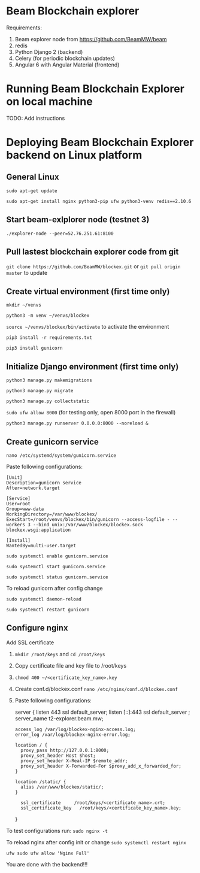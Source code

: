 # Beam Blockchain explorer 

Requirements:

1. Beam explorer node from https://github.com/BeamMW/beam
2. redis
3. Python Django 2 (backend)
4. Celery (for periodic blockchain updates)
5. Angular 6 with Angular Material (frontend)

# Running Beam Blockchain Explorer on local machine

TODO: Add instructions

# Deploying Beam Blockchain Explorer backend on Linux platform

## General Linux 

`sudo apt-get update`

`sudo apt-get install nginx python3-pip ufw python3-venv redis==2.10.6`

## Start beam-exlplorer node (testnet 3)

`./explorer-node --peer=52.76.251.61:8100`

## Pull lastest blockchain explorer code from git

`git clone https://github.com/BeamMW/blockex.git` or
`git pull origin master` to update


## Create virtual environment (first time only)

`mkdir ~/venvs`

`python3 -m venv ~/venvs/blockex`

`source ~/venvs/blockex/bin/activate` to activate the environment

`pip3 install -r requirements.txt`

`pip3 install gunicorn`

## Initialize Django environment (first time only)


`python3 manage.py makemigrations`

`python3 manage.py migrate`

`python3 manage.py collectstatic`

`sudo ufw allow 8000` (for testing only, open 8000 port in the firewall)

`python3 manage.py runserver 0.0.0.0:8000 --noreload &`

## Create gunicorn service

`nano /etc/systemd/system/gunicorn.service`

Paste following configurations:

    [Unit]
    Description=gunicorn service
    After=network.target
    
    [Service]
    User=root
    Group=www-data
    WorkingDirectory=/var/www/blockex/
    ExecStart=/root/venvs/blockex/bin/gunicorn --access-logfile - --workers 3 --bind unix:/var/www/blockex/blockex.sock blockex.wsgi:application
    
    [Install]
    WantedBy=multi-user.target



`sudo systemctl enable gunicorn.service`

`sudo systemctl start gunicorn.service`

`sudo systemctl status gunicorn.service`

To reload gunicorn after config change

`sudo systemctl daemon-reload`

`sudo systemctl restart gunicorn`

## Configure nginx

Add SSL certificate

1. `mkdir /root/keys` and `cd /root/keys`
2. Copy certificate file and key file to /root/keys
3. `chmod 400 ~/<certificate_key_name>.key`
4. Create conf.d/blockex.conf `nano /etc/nginx/conf.d/blockex.conf`
5. Paste following configurations:


     server {
       listen              443 ssl default_server;
       listen              [::]:443 ssl default_server ;
       server_name   t2-explorer.beam.mw;
     
       access_log /var/log/blockex-nginx-access.log;
       error_log /var/log/blockex-nginx-error.log;
     
       location / {
         proxy_pass http://127.0.0.1:8000;
         proxy_set_header Host $host;
         proxy_set_header X-Real-IP $remote_addr;
         proxy_set_header X-Forwarded-For $proxy_add_x_forwarded_for;
       }
     
       location /static/ {
         alias /var/www/blockex/static/;
       }
     
         ssl_certificate     /root/keys/<certificate_name>.crt;
         ssl_certificate_key   /root/keys/<certificate_key_name>.key;
     }
      
To test configurations run: `sudo nginx -t`

To reload nginx after config init or change `sudo systemctl restart nginx`

`ufw sudo ufw allow 'Nginx Full'`

You are done with the backend!!!
